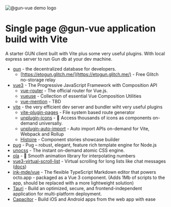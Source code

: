 ![@gun-vue demo logo](https://gun-vue.js.org/media/svg/demo.svg)

# Single page @gun-vue application build with Vite

A starter GUN client built with Vite plus some very useful plugins. With local express server to run Gun db at your dev machine.

- [gun](https://gun.eco/) - the decentralized database for developers.
  - [https://etogun.glitch.me/](https://etogun.glitch.me/) - Free Glitch no-storage relay
- [vue3](https://v3.vuejs.org/) - The Progressive
  JavaScript Framework with Composition API
  - [vue-router](https://next.router.vuejs.org) - The official router for Vue.js.
  - [vueuse](https://vueuse.org) - Collection of essential Vue Composition Utilities
  - [vue-mention](https://vue-mention.netlify.app/) - TBD
- [vite](https://vitejs.dev) - the very efficient dev server and bundler wiht very useful plugins
  - [vite-plugin-pages](https://github.com/hannoeru/vite-plugin-pages) - File system based route generator
  - [unplugin-icons](https://github.com/antfu/unplugin-icons) - 🤹 Access thousands of icons as components on-demand universally.
  - [unplugin-auto-import](https://github.com/antfu/unplugin-auto-import) - Auto import APIs on-demand for Vite, Webpack and Rollup
  - [Histoire](https://histoire.dev/) - Component stories showcase builder
- [pug](https://pugjs.org) - Pug – robust, elegant, feature rich template engine for Node.js
- [unocss](https://github.com/unocss/unocss) - The instant on-demand atomic CSS engine. 
- [ola](https://github.com/franciscop/ola) - 🌊 Smooth animation library for interpolating numbers
- [vue3-virtual-scroll-list](https://github.com/reactjser/vue3-virtual-scroll-list) - Virtual scrolling for long lists like chat messages ([docs](https://vue3-virtual-scroll-list-examples-xi.vercel.app/#/))
- [ink-mde/vue](https://github.com/voraciousdev/ink-mde/tree/main/packages/vue) - The flexible TypeScript Markdown editor that powers octo.app - packaged as a Vue 3 component. (Adds 1Mb of scripts to the app, should be replaced with a more lightweight solution)
- [Tauri](https://tauri.app) - Build an optimized, secure, and frontend-independent application for multi-platform deployment.
- [Capacitor](https://capacitorjs.com) - Build iOS and Android apps from the web app with ease
